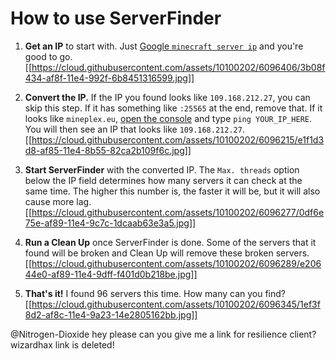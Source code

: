 # How to use ServerFinder
1. **Get an IP** to start with. Just [Google `minecraft server ip`](https://www.google.com/?gfe_rd=cr&ei=FCnXVKG8CIbCUK77gPAB#q=minecraft+server+ip&tbs=qdr:d) and you're good to go.
[[https://cloud.githubusercontent.com/assets/10100202/6096406/3b08f434-af8f-11e4-992f-6b8451316599.jpg]]

2. **Convert the IP.** If the IP you found looks like `109.168.212.27`, you can skip this step. If it has something like `:25565` at the end, remove that. If it looks like `mineplex.eu`, [open the console](http://www.wikihow.com/Open-the-Command-Prompt-in-Windows) and type `ping YOUR_IP_HERE`. You will then see an IP that looks like `109.168.212.27`.
[[https://cloud.githubusercontent.com/assets/10100202/6096215/e1f1d3d8-af85-11e4-8b55-82ca2b109f6c.jpg]]

3. **Start ServerFinder** with the converted IP. The `Max. threads` option below the IP field determines how many servers it can check at the same time. The higher this number is, the faster it will be, but it will also cause more lag.
[[https://cloud.githubusercontent.com/assets/10100202/6096277/0df6e75e-af89-11e4-9c7c-1dcaab63e3a5.jpg]]

4. **Run a Clean Up** once ServerFinder is done. Some of the servers that it found will be broken and Clean Up will remove these broken servers.
[[https://cloud.githubusercontent.com/assets/10100202/6096289/e20644e0-af89-11e4-9dff-f401d0b218be.jpg]]

5. **That's it!** I found 96 servers this time. How many can you find?
[[https://cloud.githubusercontent.com/assets/10100202/6096345/1ef3f8d2-af8c-11e4-9a23-14e2805162bb.jpg]]








@Nitrogen-Dioxide hey please can you give me a link for resilience client? wizardhax link is deleted!